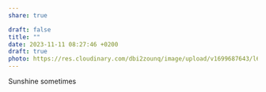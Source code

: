 ```yaml
---
share: true

draft: false
title: ""
date: 2023-11-11 08:27:46 +0200
draft: true
photo: https://res.cloudinary.com/dbi2zounq/image/upload/v1699687643/l6cwu306orobaoxhsrtl.jpg
---
```


Sunshine sometimes
